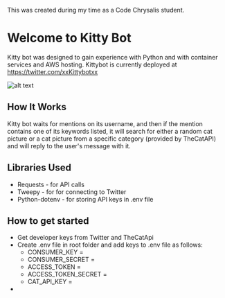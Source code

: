 This was created during my time as a Code Chrysalis student.

# Welcome to Kitty Bot

Kitty bot was designed to gain experience with Python and with container services and AWS hosting. Kittybot is currently deployed at https://twitter.com/xxKittybotxx

![alt text](https://i.gyazo.com/24df4a0d62c469595b0cd8316db313d3.png)

## How It Works

Kitty bot waits for mentions on its username, and then if the mention contains one of its keywords listed, it will search for either a random cat picture or a cat picture from a specific category (provided by TheCatAPI) and will reply to the user's message with it.

## Libraries Used

- Requests - for API calls
- Tweepy - for for connecting to Twitter
- Python-dotenv - for storing API keys in .env file

## How to get started

- Get developer keys from Twitter and TheCatApi
- Create .env file in root folder and add keys to .env file as follows:
  - CONSUMER_KEY =
  - CONSUMER_SECRET =
  - ACCESS_TOKEN =
  - ACCESS_TOKEN_SECRET =
  - CAT_API_KEY =
-
